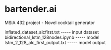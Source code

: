 # bartender.ai
MSiA 432 project - Novel cocktail generator

inflated_dataset_alcfirst.txt ----- input dataset
bidirectional_lstm_128nodes.ipynb ----- model
lstm_2_128_alc_first_output.txt ----- model output

